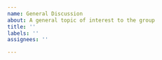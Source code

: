 ```yaml
---
name: General Discussion
about: A general topic of interest to the group
title: ''
labels: ''
assignees: ''

---
```



